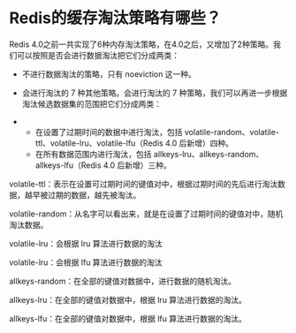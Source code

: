 # Redis的缓存淘汰策略有哪些？

Redis 4.0之前一共实现了6种内存淘汰策略，在4.0之后，又增加了2种策略。我们可以按照是否会进行数据淘汰把它们分成两类：

- 不进行数据淘汰的策略，只有 noeviction 这一种。

- 会进行淘汰的 7 种其他策略。会进行淘汰的 7 种策略，我们可以再进一步根据淘汰候选数据集的范围把它们分成两类：

- - 在设置了过期时间的数据中进行淘汰，包括 volatile-random、volatile-ttl、volatile-lru、volatile-lfu（Redis 4.0 后新增）四种。
  - 在所有数据范围内进行淘汰，包括 allkeys-lru、allkeys-random、allkeys-lfu（Redis 4.0 后新增）三种。

volatile-ttl：表示在设置可过期时间的键值对中，根据过期时间的先后进行淘汰数据，越早被过期的数据，越先被淘汰。

volatile-random：从名字可以看出来，就是在设置了过期时间的键值对中，随机淘汰数据。

volatile-lru：会根据 lru 算法进行数据的淘汰

volatile-lru：会根据 lfu 算法进行数据的淘汰

allkeys-random：在全部的键值对数据中，进行数据的随机淘汰。

allkeys-lru：在全部的键值对数据中，根据 lru 算法进行数据的淘汰。

allkeys-lfu：在全部的键值对数据中，根据 lfu 算法进行数据的淘汰。